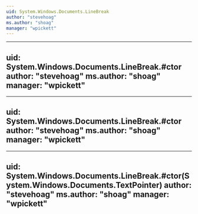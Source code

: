 ```yaml
---
uid: System.Windows.Documents.LineBreak
author: "stevehoag"
ms.author: "shoag"
manager: "wpickett"
---
```


---
uid: System.Windows.Documents.LineBreak.#ctor
author: "stevehoag"
ms.author: "shoag"
manager: "wpickett"
---

---
uid: System.Windows.Documents.LineBreak.#ctor
author: "stevehoag"
ms.author: "shoag"
manager: "wpickett"
---

---
uid: System.Windows.Documents.LineBreak.#ctor(System.Windows.Documents.TextPointer)
author: "stevehoag"
ms.author: "shoag"
manager: "wpickett"
---

